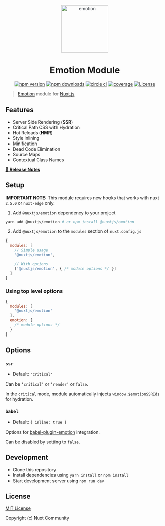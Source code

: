 <p align="center" style="color: #343a40">
  <img src="https://cdn.rawgit.com/tkh44/emotion/master/emotion.png" alt="emotion" height="150" width="150">
  <h1 align="center">Emotion Module</h1>
</p>
<p align="center">
  <a href="https://npmjs.com/package/@nuxtjs/emotion"><img src="https://img.shields.io/npm/v/@nuxtjs/emotion/latest.svg?style=flat-square" alt="npm version"></a>
  <a href="https://npmjs.com/package/@nuxtjs/emotion"><img src="https://img.shields.io/npm/dt/@nuxtjs/emotion.svg?style=flat-square" alt="npm downloads"></a>
  <a href="https://circleci.com/gh/nuxt-community/emotion-module"><img src="https://img.shields.io/circleci/project/github/nuxt-community/emotion-module.svg?style=flat-square" alt="circle ci"></a>
  <a href="https://codecov.io/gh/nuxt-community/emotion-module"><img src="https://img.shields.io/codecov/c/github/nuxt-community/emotion-module.svg?style=flat-square" alt="coverage"></a>
  <a href="https://www.npmjs.com/package/@nuxtjs/emotion"><img src="https://img.shields.io/npm/l/@nuxtjs/emotion.svg?style=flat-square" alt="License"></a>
</p>

> [Emotion](https://emotion.sh) module for [Nuxt.js](https://nuxtjs.org)

## Features

- Server Side Rendering (**SSR**)
- Critical Path CSS with Hydration
- Hot Reloads (**HMR**)
- Style inlining
- Minification
- Dead Code Elimination
- Source Maps
- Contextual Class Names

[📖 **Release Notes**](./CHANGELOG.md)

## Setup

**IMPORTANT NOTE:** This module requires new hooks that works with nuxt `2.5.0` or `nuxt-edge` only.

1. Add `@nuxtjs/emotion` dependency to your project

```bash
yarn add @nuxtjs/emotion # or npm install @nuxtjs/emotion
```

2. Add `@nuxtjs/emotion` to the `modules` section of `nuxt.config.js`

```js
{
  modules: [
    // Simple usage
    '@nuxtjs/emotion',

    // With options
    ['@nuxtjs/emotion', { /* module options */ }]
  ]
}
```

### Using top level options

```js
{
  modules: [
    '@nuxtjs/emotion'
  ],
  emotion: {
    /* module options */
  }
}
```

## Options

### `ssr`

- Default: `'critical'`

Can be `'critical'` or `'render'` or `false`.

In the `critical` mode, module automatically injects `window.$emotionSSRIds` for hydration.

### `babel`

- Default: `{ inline: true }`

Options for [babel-plugin-emotion](https://emotion.sh/docs/babel-plugin-emotion) integration.

Can be disabled by setting to `false`.

## Development

- Clone this repository
- Install dependencies using `yarn install` or `npm install`
- Start development server using `npm run dev`

## License

[MIT License](./LICENSE)

Copyright (c) Nuxt Community
